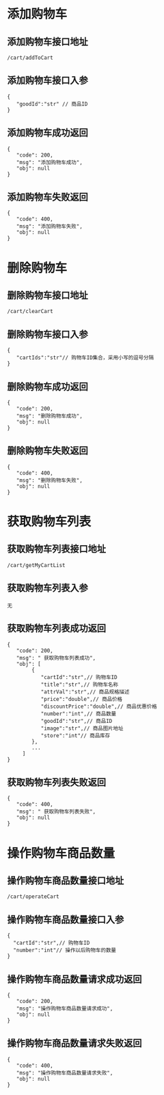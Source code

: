# 添加购物车
## 添加购物车接口地址
    /cart/addToCart
## 添加购物车接口入参
    {
       "goodId":"str" // 商品ID
    }
## 添加购物车成功返回
    {
       "code": 200,
       "msg": "添加购物车成功",
       "obj": null
    }
## 添加购物车失败返回
    {
       "code": 400,
       "msg": "添加购物车失败",
       "obj": null
    }
# 删除购物车
## 删除购物车接口地址
    /cart/clearCart
## 删除购物车接口入参
    {
       "cartIds":"str"// 购物车ID集合，采用小写的逗号分隔
    }
## 删除购物车成功返回
    {
       "code": 200,
       "msg": "删除购物车成功",
       "obj": null
    }
## 删除购物车失败返回
    {
       "code": 400,
       "msg": "删除购物车失败",
       "obj": null
    }
# 获取购物车列表
## 获取购物车列表接口地址
    /cart/getMyCartList
## 获取购物车列表入参
    无
##  获取购物车列表成功返回
    {
       "code": 200,
       "msg": " 获取购物车列表成功",
       "obj": [
            {
               "cartId":"str",// 购物车ID
               "title":"str",// 购物车名称
               "attrVal":"str",// 商品规格描述
               "price":"double",// 商品价格
               "discountPrice":"double",// 商品优惠价格
               "number":"int",// 商品数量
               "goodId":"str",// 商品ID
               "image":"str",// 商品图片地址
               "store":"int"// 商品库存
            },
            ...
         ]
    }
##  获取购物车列表失败返回
    {
       "code": 400,
       "msg": " 获取购物车列表失败",
       "obj": null
    }
# 操作购物车商品数量
## 操作购物车商品数量接口地址
    /cart/operateCart
## 操作购物车商品数量接口入参
    {
      "cartId":"str",// 购物车ID
      "number":"int"// 操作以后购物车的数量
    }
## 操作购物车商品数量请求成功返回
    {
       "code": 200,
       "msg": "操作购物车商品数量请求成功",
       "obj": null
    }
## 操作购物车商品数量请求失败返回
    {
       "code": 400,
       "msg": "操作购物车商品数量请求失败",
       "obj": null
    }